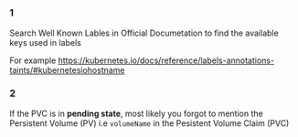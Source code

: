 # 

### 1
Search Well Known Lables in Official Documetation to find the available keys used in labels


For example 
https://kubernetes.io/docs/reference/labels-annotations-taints/#kubernetesiohostname




### 2
If the PVC is in **pending state**, most likely you forgot to mention the Persistent Volume (PV) i.e ```volumeName``` in the Pesistent Volume Claim (PVC) 